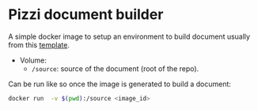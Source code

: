 # Pizzi document builder

A simple docker image to setup an environment to build document usually from
this [template](https://github.com/PizziPayment/TemplateForPDF).

- Volume:
    - `/source`: source of the document (root of the repo).

Can be run like so once the image is generated to build a document:
```bash
docker run  -v $(pwd):/source <image_id>
```
